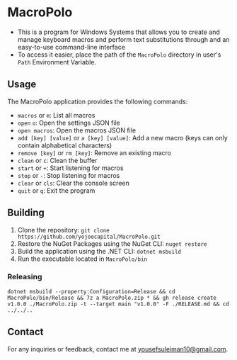 # MacroPolo

- This is a program for Windows Systems that allows you to create and manage keyboard macros and perform text substitutions through and an easy-to-use command-line interface
- To access it easier, place the path of the `MacroPolo` directory in user's `Path` Environment Variable.

## Usage

The MacroPolo application provides the following commands:

- `macros` or `m`: List all macros
- `open` `o`: Open the settings JSON file
- `open macros`: Open the macros JSON file
- `add [key] [value]` or `a [key] [value]`: Add a new macro (keys can only contain alphabetical characters)
- `remove [key]` or `rm [key]`: Remove an existing macro
- `clean` or `c`: Clean the buffer
- `start` or `+`: Start listening for macros
- `stop` or `-`: Stop listening for macros
- `clear` or `cls`: Clear the console screen
- `quit` or `q`: Exit the program

## Building

1. Clone the repository: `git clone https://github.com/yojoecapital/MacroPolo.git`
2. Restore the NuGet Packages using the NuGet CLI: `nuget restore`
3. Build the application using the .NET CLI: `dotnet msbuild`
4. Run the executable located in `MacroPolo/bin`

### Releasing

```
dotnet msbuild --property:Configuration=Release && cd MacroPolo/bin/Release && 7z a MacroPolo.zip * && gh release create v1.0.0 ./MacroPolo.zip -t --target main "v1.0.0" -F ./RELEASE.md && cd ../../..
```

## Contact

For any inquiries or feedback, contact me at [yousefsuleiman10@gmail.com](mailto:yousefsuleiman10@gmail.com).